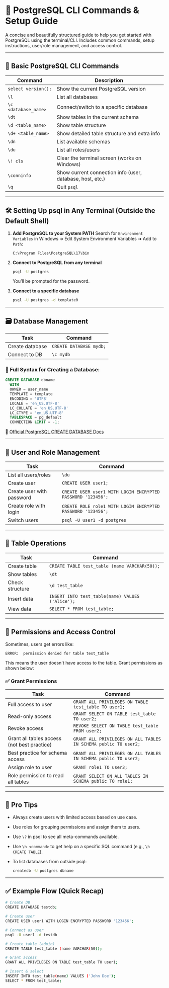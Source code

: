 # 📘 PostgreSQL CLI Commands & Setup Guide

A concise and beautifully structured guide to help you get started with PostgreSQL using the terminal/CLI. Includes common commands, setup instructions, user/role management, and access control.

---

## 🧠 Basic PostgreSQL CLI Commands

| Command              | Description                                               |
| -------------------- | --------------------------------------------------------- |
| `select version();`  | Show the current PostgreSQL version                       |
| `\l`                 | List all databases                                        |
| `\c <database_name>` | Connect/switch to a specific database                     |
| `\dt`                | Show tables in the current schema                         |
| `\d <table_name>`    | Show table structure                                      |
| `\d+ <table_name>`   | Show detailed table structure and extra info              |
| `\dn`                | List available schemas                                    |
| `\du`                | List all roles/users                                      |
| `\! cls`             | Clear the terminal screen (works on Windows)              |
| `\conninfo`          | Show current connection info (user, database, host, etc.) |
| `\q`                 | Quit `psql`                                               |

---

## 🛠️ Setting Up psql in Any Terminal (Outside the Default Shell)

1. **Add PostgreSQL to your System PATH**
   Search for `Environment Variables` in Windows
   ➜ Edit System Environment Variables
   ➜ Add to `Path`:

   ```
   C:\Program Files\PostgreSQL\17\bin
   ```

2. **Connect to PostgreSQL from any terminal**

   ```bash
   psql -U postgres
   ```

   You’ll be prompted for the password.

3. **Connect to a specific database**

   ```bash
   psql -U postgres -d template0
   ```

---

## 🗃️ Database Management

| Task            | Command                 |
| --------------- | ----------------------- |
| Create database | `CREATE DATABASE mydb;` |
| Connect to DB   | `\c mydb`               |

### 🔗 Full Syntax for Creating a Database:

```sql
CREATE DATABASE dbname
  WITH
  OWNER = user_name
  TEMPLATE = template
  ENCODING = 'UTF8'
  LOCALE = 'en_US.UTF-8'
  LC_COLLATE = 'en_US.UTF-8'
  LC_CTYPE = 'en_US.UTF-8'
  TABLESPACE = pg_default
  CONNECTION LIMIT = -1;
```

🔗 [Official PostgreSQL CREATE DATABASE Docs](https://www.postgresql.org/docs/current/sql-createdatabase.html)

---

## 👤 User and Role Management

| Task                      | Command                                                     |
| ------------------------- | ----------------------------------------------------------- |
| List all users/roles      | `\du`                                                       |
| Create user               | `CREATE USER user1;`                                        |
| Create user with password | `CREATE USER user1 WITH LOGIN ENCRYPTED PASSWORD '123456';` |
| Create role with login    | `CREATE ROLE role1 WITH LOGIN ENCRYPTED PASSWORD '123456';` |
| Switch users              | `psql -U user1 -d postgres`                                 |

---

## 🧱 Table Operations

| Task            | Command                                          |
| --------------- | ------------------------------------------------ |
| Create table    | `CREATE TABLE test_table (name VARCHAR(50));`    |
| Show tables     | `\dt`                                            |
| Check structure | `\d test_table`                                  |
| Insert data     | `INSERT INTO test_table(name) VALUES ('Alice');` |
| View data       | `SELECT * FROM test_table;`                      |

---

## 🔐 Permissions and Access Control

Sometimes, users get errors like:

```
ERROR:  permission denied for table test_table
```

This means the user doesn't have access to the table. Grant permissions as shown below:

### ✅ Grant Permissions

| Task                                        | Command                                                         |
| ------------------------------------------- | --------------------------------------------------------------- |
| Full access to user                         | `GRANT ALL PRIVILEGES ON TABLE test_table TO user1;`            |
| Read-only access                            | `GRANT SELECT ON TABLE test_table TO user2;`                    |
| Revoke access                               | `REVOKE SELECT ON TABLE test_table FROM user2;`                 |
| Grant all tables access (not best practice) | `GRANT ALL PRIVILEGES ON ALL TABLES IN SCHEMA public TO user2;` |
| Best practice for schema access             | `GRANT ALL PRIVILEGES ON ALL TABLES IN SCHEMA public TO user2;` |
| Assign role to user                         | `GRANT role1 TO user3;`                                         |
| Role permission to read all tables          | `GRANT SELECT ON ALL TABLES IN SCHEMA public TO role1;`         |

---

## 🌟 Pro Tips

- Always create users with limited access based on use case.
- Use roles for grouping permissions and assign them to users.
- Use `\?` in psql to see all meta-commands available.
- Use `\h <command>` to get help on a specific SQL command (e.g., `\h CREATE TABLE`).
- To list databases from outside psql:

  ```bash
  createdb -U postgres dbname
  ```

---

## ✅ Example Flow (Quick Recap)

```bash
# Create DB
CREATE DATABASE testdb;

# Create user
CREATE USER user1 WITH LOGIN ENCRYPTED PASSWORD '123456';

# Connect as user
psql -U user1 -d testdb

# Create table (admin)
CREATE TABLE test_table (name VARCHAR(50));

# Grant access
GRANT ALL PRIVILEGES ON TABLE test_table TO user1;

# Insert & select
INSERT INTO test_table(name) VALUES ('John Doe');
SELECT * FROM test_table;
```

